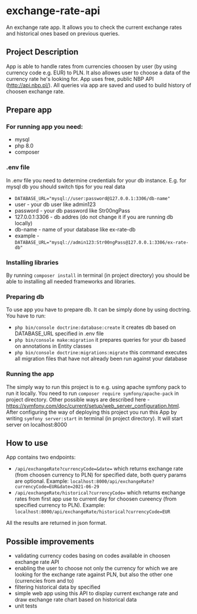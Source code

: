 # exchange-rate-api
An exchange rate app. It allows you to check the current exchange rates and historical ones based on previous queries.

## Project Description
App is able to handle rates from currencies choosen by user (by using currency code e.g. EUR) to PLN. It also allowes user to choose a data of the currency rate he's looking for. App uses free, public NBP API (http://api.nbp.pl/). All queries via app are saved and used to build history of choosen exchange rate.

## Prepare app
### For running app you need: 
- mysql 
- php 8.0
- composer

### .env file 
In .env file you need to determine credentials for your db instance. E.g. for mysql db you should switch tips for you real data 
- ```DATABASE_URL="mysql://user:password@127.0.0.1:3306/db-name"```
- user - your db user like admin123
- password - your db password like Str00ngPass
- 127.0.0.1:3306 - db addres (do not change it if you are running db locally)
- db-name - name of your database like ex-rate-db
- example - ```DATABASE_URL="mysql://admin123:Str00ngPass@127.0.0.1:3306/ex-rate-db"```

### Installing libraries
By running ```composer install``` in terminal (in project directory) you should be able to installing all needed frameworks and libraries. 

### Preparing db
To use app you have to prepare db. It can be simply done by using doctring. You have to run:
- ```php bin/console doctrine:database:create``` it creates db based on DATABASE_URL specified in .env file
- ```php bin/console make:migration``` it prepares queries for your db based on annotations in Entity classes
- ```php bin/console doctrine:migrations:migrate``` this command executes all migration files that have not already been run against your database

### Running the app
The simply way to run this project is to e.g. using apache symfony pack to run it locally. You need to run ```composer require symfony/apache-pack``` in project directory. Other possible ways are described here - https://symfony.com/doc/current/setup/web_server_configuration.html. After configuring the way of deploying this project you run this App by writing ```symfony server:start``` in terminal (in project directory). It will start server on localhost:8000

## How to use
App contains two endpoints: 
- ```/api/exchangeRate?currencyCode=&date=``` which returns exchange rate (from choosen currency to PLN) for specified date, both query params are optional. Example: ```localhost:8000/api/exchangeRate?currencyCode=EUR&date=2021-06-29```
- ```/api/exchangeRate/historical?currencyCode=``` which returns exchange rates from first app use to current day for choosen cureency (from specified currency to PLN). Example: ```localhost:8000/api/exchangeRate/historical?currencyCode=EUR```

All the results are returned in json format. 

## Possible improvements 
- validating currency codes basing on codes available in choosen exchange rate API
- enabling the user to choose not only the currency for which we are looking for the exchange rate against PLN, but also the other one (currencies from and to)
- filtering historical data by specified 
- simple web app using this API to display current exchange rate and draw exchange rate chart based on historical data
- unit tests 
